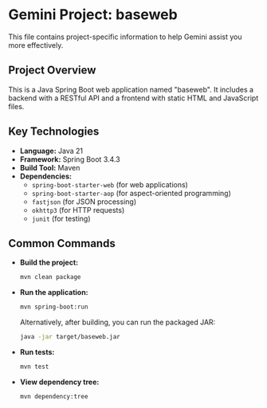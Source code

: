 # Gemini Project: baseweb

This file contains project-specific information to help Gemini assist you more effectively.

## Project Overview

This is a Java Spring Boot web application named "baseweb". It includes a backend with a RESTful API and a frontend with static HTML and JavaScript files.

## Key Technologies

- **Language:** Java 21
- **Framework:** Spring Boot 3.4.3
- **Build Tool:** Maven
- **Dependencies:**
  - `spring-boot-starter-web` (for web applications)
  - `spring-boot-starter-aop` (for aspect-oriented programming)
  - `fastjson` (for JSON processing)
  - `okhttp3` (for HTTP requests)
  - `junit` (for testing)

## Common Commands

- **Build the project:**
  ```bash
  mvn clean package
  ```

- **Run the application:**
  ```bash
  mvn spring-boot:run
  ```
  Alternatively, after building, you can run the packaged JAR:
  ```bash
  java -jar target/baseweb.jar
  ```

- **Run tests:**
  ```bash
  mvn test
  ```

- **View dependency tree:**
  ```bash
  mvn dependency:tree
  ```
